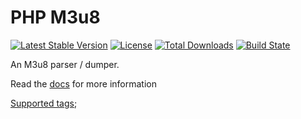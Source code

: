 PHP M3u8
========

[![Latest Stable Version](https://poser.pugx.org/chrisyue/php-m3u8/v/stable)](https://packagist.org/packages/chrisyue/php-m3u8)
[![License](https://poser.pugx.org/chrisyue/php-m3u8/license)](https://packagist.org/packages/chrisyue/php-m3u8)
[![Total Downloads](https://poser.pugx.org/chrisyue/php-m3u8/downloads)](https://packagist.org/packages/chrisyue/php-m3u8)
[![Build State](https://api.travis-ci.com/chrisyue/php-m3u8.svg?branch=master)](https://travis-ci.com/chrisyue/php-m3u8)

An M3u8 parser / dumper.

Read the [docs](docs/index.md) for more information

[Supported tags](docs/supported-tags.md);
